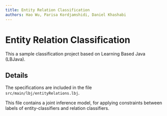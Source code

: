 ```yaml
---
title: Entity Relation Classification
authors: Hao Wu, Parisa Kordjamshidi, Daniel Khashabi
---
```


# Entity Relation Classification
This a sample classification project based on Learning Based Java (LBJava). 

## Details 
The specifications are included in the file 
`src/main/lbj/entityRelations.lbj`. 

This file contains a joint inference model, for applying constraints between labels of
entity-classifiers and relation classifiers.


